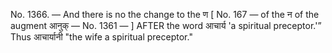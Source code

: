 No. 1366. — And there is no the change to the ण [ No. 167 — of the न of the augment आनुक् — No. 1361 — ] AFTER the word आचार्य 'a spiritual preceptor.'” Thus आचार्यानी "the wife a spiritual preceptor."